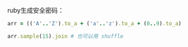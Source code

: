 ruby生成安全密码：

```ruby
arr = (('A'..'Z').to_a + ('a'..'z').to_a + (0..9).to_a)

arr.sample(15).join # 也可以用 shuffle
```
